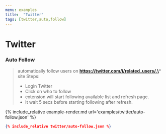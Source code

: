 ```yaml
---
menu: examples
title:  "Twitter"
tags: [twitter,auto,follow]
---
```


# Twitter

### Auto Follow

> automatically follow users on **https://twitter.com/i/related_users/.\*** site
> Steps:
> - Login Twitter
> - Click on who to follow
> - extension will start following available list and refresh page. 
> - It wait 5 secs before starting following after refresh.

{% include_relative example-render.md url='examples/twitter/auto-follow.json' %}
```json
{% include_relative twitter/auto-follow.json %}
```